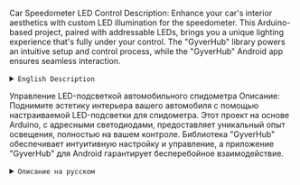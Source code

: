 Car Speedometer LED Control
Description: Enhance your car's interior aesthetics with custom LED illumination for the speedometer. This Arduino-based project, paired with addressable LEDs, brings you a unique lighting experience that's fully under your control. The "GyverHub" library powers an intuitive setup and control process, while the "GyverHub" Android app ensures seamless interaction.

<details>
<summary><code>English Description</code></summary>

# Car Speedometer LED Control

> Control and customize your car's speedometer illumination using Arduino and addressable LEDs.

## Table of Contents

- [Description](#description)
- [Features](#features)
- [Installation](#installation)
- [Usage](#usage)
- [Configuration](#configuration)
- [Contributing](#contributing)
- [License](#license)

## Description

This project enables you to create a unique and customizable LED illumination for your car's speedometer. The code is written for Arduino Wemos Mini Pro and utilizes addressable LEDs. It comes with a powerful configuration interface powered by the "GyverHub" library, and it can be controlled using the companion "GyverHub" Android application.

## Features

- Adjust individual LED colors for each segment of the speedometer.
- Fine-tune the maximum brightness of the LED illumination.
- Choose from a variety of LED animation patterns.
- Sync your settings seamlessly with the "GyverHub" Android app.
- Intuitive and user-friendly configuration interface.

## Installation

1. Clone this repository to your Arduino IDE.
2. Install the "GyverHub" and "FastLED" libraries using the Arduino Library Manager.
3. Upload the sketch to your Arduino Wemos Mini Pro board.
4. Install the "GyverHub" Android app from the Play Store.

## Usage

1. Power up your Arduino Wemos Mini Pro.
2. Connect to the WiFi network named "SpeedometrLed."
3. Open the "GyverHub" Android app.
4. Access the configuration interface and customize your LED illumination.

## Configuration

The configuration is powered by the "GyverHub" library, which provides an intuitive interface for color selection, brightness adjustment, and animation selection. Changes made using the app are stored in EEPROM for persistent settings.

## Contributing

Contributions are welcome! If you have any ideas, suggestions, or bug reports, feel free to open an issue or a pull request.

## License

This project is licensed under the [MIT License](LICENSE).
</details>


Управление LED-подсветкой автомобильного спидометра
Описание: Поднимите эстетику интерьера вашего автомобиля с помощью настраиваемой LED-подсветки для спидометра. Этот проект на основе Arduino, с адресными светодиодами, предоставляет уникальный опыт освещения, полностью на вашем контроле. Библиотека "GyverHub" обеспечивает интуитивную настройку и управление, а приложение "GyverHub" для Android гарантирует бесперебойное взаимодействие.

<details>
<summary><code>Описание на русском</code></summary>
# Управление LED-подсветкой автомобильного спидометра

> Управляйте и настраивайте подсветку спидометра автомобиля с помощью Arduino и адресных светодиодов.

## Оглавление

- [Описание](#описание)
- [Возможности](#возможности)
- [Установка](#установка)
- [Использование](#использование)
- [Настройка](#настройка)
- [Вклад в проект](#вклад-в-проект)
- [Лицензия](#лицензия)

## Описание

Этот проект позволяет создать уникальную и настраиваемую LED-подсветку для спидометра вашего автомобиля. Код написан для платформы Arduino Wemos Mini Pro и использует адресные светодиоды. В проекте реализована мощная конфигурационная система, построенная на библиотеке "GyverHub", и управление осуществляется через приложение "GyverHub" для Android.

## Возможности

- Настройка цветов для каждого сегмента спидометра по отдельности.
- Точная настройка максимальной яркости LED-подсветки.
- Выбор из разнообразных анимаций светодиодов.
- Синхронизация настроек с приложением "GyverHub" для Android.
- Интуитивный и удобный интерфейс для настройки.

## Установка

1. Клонируйте этот репозиторий в свою Arduino IDE.
2. Установите библиотеки "GyverHub" и "FastLED" через менеджер библиотек Arduino.
3. Загрузите скетч на плату Arduino Wemos Mini Pro.
4. Установите приложение "GyverHub" для Android из Play Store.

## Использование

1. Включите плату Arduino Wemos Mini Pro.
2. Подключитесь к WiFi сети с именем "SpeedometrLed".
3. Откройте приложение "GyverHub" для Android.
4. Доступ к интерфейсу настройки для настройки LED-подсветки.

## Настройка

Настройка осуществляется с использованием библиотеки "GyverHub", которая предоставляет интуитивный интерфейс для выбора цветов, регулировки яркости и выбора анимаций. Изменения, внесенные с помощью приложения, сохраняются в EEPROM для постоянных настроек.

## Вклад в проект

Приветствуются вклады в проект! Если у вас есть идеи, предложения или сообщения об ошибках, не стесняйтесь открывать issue или pull request.

## Лицензия

Этот проект распространяется под [лицензией MIT](LICENSE).
</details>
</details>
